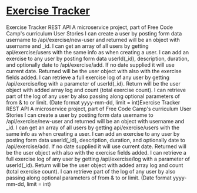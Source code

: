 # [Exercise Tracker](https://www.freecodecamp.org/learn/apis-and-microservices/apis-and-microservices-projects/exercise-tracker)
Exercise Tracker REST API
A microservice project, part of Free Code Camp's curriculum
User Stories
I can create a user by posting form data username to /api/exercise/new-user and returned will be an object with username and _id.
I can get an array of all users by getting api/exercise/users with the same info as when creating a user.
I can add an exercise to any user by posting form data userId(_id), description, duration, and optionally date to /api/exercise/add. If no date supplied it will use current date. Returned will be the user object with also with the exercise fields added.
I can retrieve a full exercise log of any user by getting /api/exercise/log with a parameter of userId(_id). Return will be the user object with added array log and count (total exercise count).
I can retrieve part of the log of any user by also passing along optional parameters of from & to or limit. (Date format yyyy-mm-dd, limit = int)Exercise Tracker REST API
A microservice project, part of Free Code Camp's curriculum
User Stories
I can create a user by posting form data username to /api/exercise/new-user and returned will be an object with username and _id.
I can get an array of all users by getting api/exercise/users with the same info as when creating a user.
I can add an exercise to any user by posting form data userId(_id), description, duration, and optionally date to /api/exercise/add. If no date supplied it will use current date. Returned will be the user object with also with the exercise fields added.
I can retrieve a full exercise log of any user by getting /api/exercise/log with a parameter of userId(_id). Return will be the user object with added array log and count (total exercise count).
I can retrieve part of the log of any user by also passing along optional parameters of from & to or limit. (Date format yyyy-mm-dd, limit = int)
